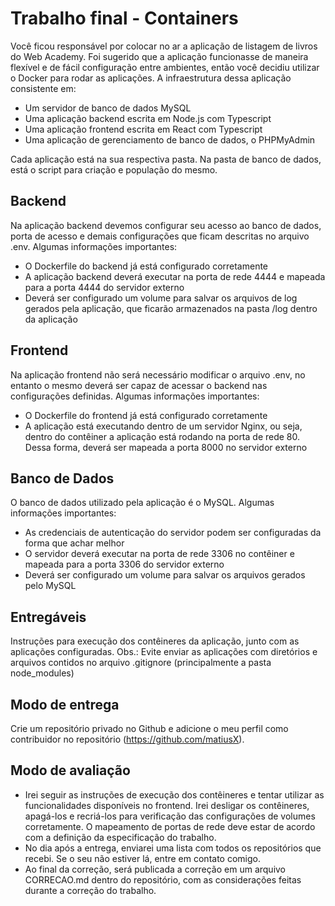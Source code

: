 # Trabalho final - Containers

Você ficou responsável por colocar no ar a aplicação de listagem de livros do Web
Academy. Foi sugerido que a aplicação funcionasse de maneira flexível e de fácil
configuração entre ambientes, então você decidiu utilizar o Docker para rodar as aplicações.
A infraestrutura dessa aplicação consistente em:

- Um servidor de banco de dados MySQL
- Uma aplicação backend escrita em Node.js com Typescript
- Uma aplicação frontend escrita em React com Typescript
- Uma aplicação de gerenciamento de banco de dados, o PHPMyAdmin

Cada aplicação está na sua respectiva pasta. Na pasta de banco de dados, está o script para criação e população do mesmo.

## Backend
Na aplicação backend devemos configurar seu acesso ao banco de dados, porta de acesso
e demais configurações que ficam descritas no arquivo .env. Algumas informações
importantes:
- O Dockerfile do backend já está configurado corretamente
- A aplicação backend deverá executar na porta de rede 4444 e mapeada para a porta
4444 do servidor externo
- Deverá ser configurado um volume para salvar os arquivos de log gerados pela
aplicação, que ficarão armazenados na pasta /log dentro da aplicação

## Frontend
Na aplicação frontend não será necessário modificar o arquivo .env, no entanto o mesmo
deverá ser capaz de acessar o backend nas configurações definidas. Algumas informações
importantes:
- O Dockerfile do frontend já está configurado corretamente
- A aplicação está executando dentro de um servidor Nginx, ou seja, dentro do
contêiner a aplicação está rodando na porta de rede 80. Dessa forma, deverá ser
mapeada a porta 8000 no servidor externo

## Banco de Dados
O banco de dados utilizado pela aplicação é o MySQL. Algumas informações importantes:
- As credenciais de autenticação do servidor podem ser configuradas da forma que
achar melhor
- O servidor deverá executar na porta de rede 3306 no contêiner e mapeada para a
porta 3306 do servidor externo
- Deverá ser configurado um volume para salvar os arquivos gerados pelo MySQL

## Entregáveis
Instruções para execução dos contêineres da aplicação, junto com as aplicações
configuradas. Obs.: Evite enviar as aplicações com diretórios e arquivos contidos no arquivo
.gitignore (principalmente a pasta node_modules)

## Modo de entrega
Crie um repositório privado no Github e adicione o
meu perfil como contribuidor no repositório (https://github.com/matiusX).

## Modo de avaliação
 - Irei seguir as instruções de execução dos contêineres e tentar utilizar as funcionalidades
disponíveis no frontend. Irei desligar os contêineres, apagá-los e recriá-los para verificação
das configurações de volumes corretamente. O mapeamento de portas de rede deve estar
de acordo com a definição da especificação do trabalho.
 - No dia após a entrega, enviarei uma lista com todos os repositórios que recebi. Se o seu não estiver lá, entre em contato comigo.
 - Ao final da correção, será publicada a correção em um arquivo CORRECAO.md dentro do
repositório, com as considerações feitas durante a correção do trabalho.

